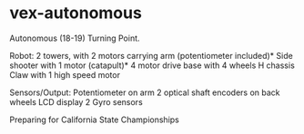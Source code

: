 # vex-autonomous

Autonomous (18-19) Turning Point.

Robot: 2 towers, with 2 motors carrying arm (potentiometer included)*
       Side shooter with 1 motor (catapult)*
       4 motor drive base with 4 wheels
       H chassis
       Claw with 1 high speed motor 
       
Sensors/Output: Potentiometer on arm
         2 optical shaft encoders on back wheels
         LCD display
         2 Gyro sensors
         
Preparing for California State Championships 


